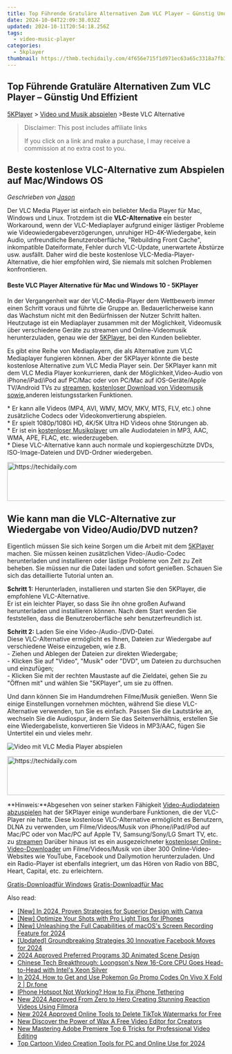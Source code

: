 ```yaml
---
title: Top Führende Gratuläre Alternativen Zum VLC Player – Günstig Und Effizient
date: 2024-10-04T22:09:38.032Z
updated: 2024-10-11T20:54:18.256Z
tags:
  - video-music-player
categories:
  - 5kplayer
thumbnail: https://thmb.techidaily.com/4f656e715f1d971ec63a65c3318a7fb3ef54198880a460fef17224e3b3660509.jpg
---
```


## Top Führende Gratuläre Alternativen Zum VLC Player – Günstig Und Effizient

[5KPlayer](https://tools.techidaily.com/5kplayer/products/) \> [Video und Musik abspielen](https://tools.techidaily.com/5kplayer/video-music-player/) \>Beste VLC Alternative 

>  Disclaimer: This post includes affiliate links
>
>  If you click on a link and make a purchase, I may receive a commission at no extra cost to you.
>

## Beste kostenlose VLC-Alternative zum Abspielen auf Mac/Windows OS

 _Geschrieben von [Jason](https://www.quora.com/profile/Jason-Copper-1)_

Der VLC Media Player ist einfach ein beliebter Media Player für Mac, Windows und Linux. Trotzdem ist die **VLC-Alternative**  ein bester Workaround, wenn der VLC-Mediaplayer aufgrund einiger lästiger Probleme wie Videowiedergabeverzögerungen, unruhiger HD-4K-Wiedergabe, kein Audio, unfreundliche Benutzeroberfläche, "Rebuilding Front Cache", inkompatible Dateiformate, Fehler durch VLC-Update, unerwartete Abstürze usw. ausfällt. Daher wird die beste kostenlose VLC-Media-Player-Alternative, die hier empfohlen wird, Sie niemals mit solchen Problemen konfrontieren. 

#### **Beste VLC Player Alternative für Mac und Windows 10 - 5KPlayer**

In der Vergangenheit war der VLC-Media-Player dem Wettbewerb immer einen Schritt voraus und führte die Gruppe an. Bedauerlicherweise kann das Wachstum nicht mit den Bedürfnissen der Nutzer Schritt halten. Heutzutage ist ein Mediaplayer zusammen mit der Möglichkeit, Videomusik über verschiedene Geräte zu streamen und Online-Videomusik herunterzuladen, genau wie der [5KPlayer](https://tools.techidaily.com/5kplayer/products/), bei den Kunden beliebter. 

Es gibt eine Reihe von Mediaplayern, die als Alternative zum VLC Mediaplayer fungieren können. Aber der 5KPlayer könnte die beste kostenlose Alternative zum VLC Media Player sein. Der 5KPlayer kann mit dem VLC Media Player konkurrieren, dank der Möglichkeit,Video-Audio von iPhone/iPad/iPod auf PC/Mac oder von PC/Mac auf iOS-Geräte/Apple TV/Android TVs zu [streamen](https://tools.techidaily.com/5kplayer/dlna/), [kostenloser Download von Videomusik sowie](https://tools.techidaily.com/5kplayer/youtube-download/),anderen leistungsstarken Funktionen. 

\* Er kann alle Videos (MP4, AVI, WMV, MOV, MKV, MTS, FLV, etc.) ohne zusätzliche Codecs oder Videokonvertierung abspielen.   
 \* Er spielt 1080p/1080i HD, 4K/5K Ultra HD Videos ohne Störungen ab.   
 \* Er ist ein [kostenloser Musikplayer](https://tools.techidaily.com/5kplayer/video-music-player/) um alle Audiodateien in MP3, AAC, WMA, APE, FLAC, etc. wiederzugeben.   
 \* Diese VLC-Alternative kann auch normale und kopiergeschützte DVDs, ISO-Image-Dateien und DVD-Ordner wiedergeben. 

<!-- affiliate ads begin -->
<a href="https://ephamedtechinc.pxf.io/c/5597632/2137214/26400" target="_top" id="2137214">
  <img src="//a.impactradius-go.com/display-ad/26400-2137214" border="0" alt="https://techidaily.com" width="728" height="90"/>
</a>
<img height="0" width="0" src="https://ephamedtechinc.pxf.io/i/5597632/2137214/26400" style="position:absolute;visibility:hidden;" border="0" />
<!-- affiliate ads end -->

## Wie kann man die VLC-Alternative zur Wiedergabe von Video/Audio/DVD nutzen?

Eigentlich müssen Sie sich keine Sorgen um die Arbeit mit dem [5KPlayer](https://tools.techidaily.com/5kplayer/products/) machen. Sie müssen keinen zusätzlichen Video-/Audio-Codec herunterladen und installieren oder lästige Probleme von Zeit zu Zeit beheben. Sie müssen nur die Datei laden und sofort genießen. Schauen Sie sich das detaillierte Tutorial unten an. 

**Schritt 1:** Herunterladen, installieren und starten Sie den 5KPlayer, die empfohlene VLC-Alternative.   
Er ist ein leichter Player, so dass Sie ihn ohne großen Aufwand herunterladen und installieren können. Nach dem Start werden Sie feststellen, dass die Benutzeroberfläche sehr benutzerfreundlich ist. 

**Schritt 2:** Laden Sie eine Video-/Audio-/DVD-Datei.   
Diese VLC-Alternative ermöglicht es Ihnen, Dateien zur Wiedergabe auf verschiedene Weise einzugeben, wie z.B.   
\- Ziehen und Ablegen der Dateien zur direkten Wiedergabe;  
\- Klicken Sie auf "Video", "Musik" oder "DVD", um Dateien zu durchsuchen und einzufügen;  
\- Klicken Sie mit der rechten Maustaste auf die Zieldatei, gehen Sie zu "Öffnen mit" und wählen Sie "5KPlayer", um sie zu öffnen. 

Und dann können Sie im Handumdrehen Filme/Musik genießen. Wenn Sie einige Einstellungen vornehmen möchten, während Sie diese VLC-Alternative verwenden, tun Sie es einfach. Passen Sie die Lautstärke an, wechseln Sie die Audiospur, ändern Sie das Seitenverhältnis, erstellen Sie eine Wiedergabeliste, konvertieren Sie Videos in MP3/AAC, fügen Sie Untertitel ein und vieles mehr. 

![Video mit VLC Media Player abspielen](https://www.5kplayer.com/video-music-player-de/../vlc/img/play-avi-on-vlc.jpg) 

<!-- affiliate ads begin -->
<a href="https://aligracehair.sjv.io/c/5597632/2036472/19272" target="_top" id="2036472">
  <img src="//a.impactradius-go.com/display-ad/19272-2036472" border="0" alt="https://techidaily.com" width="728" height="90"/>
</a>
<img height="0" width="0" src="https://aligracehair.sjv.io/i/5597632/2036472/19272" style="position:absolute;visibility:hidden;" border="0" />
<!-- affiliate ads end -->

**Hinweis:**Abgesehen von seiner starken Fähigkeit [Video-Audiodateien abzuspielen](https://tools.techidaily.com/5kplayer/video-music-player/) hat der 5KPlayer einige wunderbare Funktionen, die der VLC-Player nie hatte. Diese kostenlose VLC-Alternative ermöglicht es Benutzern, DLNA zu verwenden, um Filme/Videos/Musik von iPhone/iPad/iPod auf Mac/PC oder von Mac/PC auf Apple TV, Samsung/Sony/LG Smart TV, etc. zu [streamen](https://tools.techidaily.com/5kplayer/dlna/) Darüber hinaus ist es ein ausgezeichneter [kostenloser Online-Video-Downloader](https://tools.techidaily.com/5kplayer/youtube-download/) um Filme/Videos/Musik von über 300 Online-Video-Websites wie YouTube, Facebook und Dailymotion herunterzuladen. Und ein Radio-Player ist ebenfalls integriert, um das Hören von Radio von BBC, Heart, Capital, etc. zu erleichtern. 

[Gratis-Downloadfür Windows](https://tools.techidaily.com/5kplayer/products/) [Gratis-Downloadfür Mac](https://tools.techidaily.com/5kplayer/products/)

<ins class="adsbygoogle"
     style="display:block"
     data-ad-format="autorelaxed"
     data-ad-client="ca-pub-7571918770474297"
     data-ad-slot="1223367746"></ins>

<ins class="adsbygoogle"
     style="display:block"
     data-ad-client="ca-pub-7571918770474297"
     data-ad-slot="8358498916"
     data-ad-format="auto"
     data-full-width-responsive="true"></ins>

<span class="atpl-alsoreadstyle">Also read:</span>
<div><ul>
<li><a href="https://fox-helps.techidaily.com/new-in-2024-proven-strategies-for-superior-design-with-canva/"><u>[New] In 2024, Proven Strategies for Superior Design with Canva</u></a></li>
<li><a href="https://extra-guidance.techidaily.com/new-optimize-your-shots-with-pro-light-tips-for-iphones/"><u>[New] Optimize Your Shots with Pro Light Tips for IPhones</u></a></li>
<li><a href="https://on-screen-recording.techidaily.com/new-unleashing-the-full-capabilities-of-macoss-screen-recording-feature-for-2024/"><u>[New] Unleashing the Full Capabilities of macOS's Screen Recording Feature for 2024</u></a></li>
<li><a href="https://facebook-clips.techidaily.com/updated-groundbreaking-strategies-30-innovative-facebook-moves-for-2024/"><u>[Updated] Groundbreaking Strategies 30 Innovative Facebook Moves for 2024</u></a></li>
<li><a href="https://extra-approaches.techidaily.com/2024-approved-preferred-programs-3d-animated-scene-design/"><u>2024 Approved Preferred Programs 3D Animated Scene Design</u></a></li>
<li><a href="https://hardware-help.techidaily.com/chinese-tech-breakthrough-loongsons-new-16-core-cpu-goes-head-to-head-with-intels-xeon-silver/"><u>Chinese Tech Breakthrough: Loongson's New 16-Core CPU Goes Head-to-Head with Intel's Xeon Silver</u></a></li>
<li><a href="https://change-location.techidaily.com/in-2024-how-to-get-and-use-pokemon-go-promo-codes-on-vivo-x-fold-2-drfone-by-drfone-virtual-android/"><u>In 2024, How to Get and Use Pokemon Go Promo Codes On Vivo X Fold 2 | Dr.fone</u></a></li>
<li><a href="https://fox-that.techidaily.com/iphone-hotspot-not-working-how-to-fix-iphone-tethering/"><u>IPhone Hotspot Not Working? How to Fix iPhone Tethering</u></a></li>
<li><a href="https://video-creation-software.techidaily.com/new-2024-approved-from-zero-to-hero-creating-stunning-reaction-videos-using-filmora/"><u>New 2024 Approved From Zero to Hero Creating Stunning Reaction Videos Using Filmora</u></a></li>
<li><a href="https://video-creation-software.techidaily.com/new-2024-approved-online-tools-to-delete-tiktok-watermarks-for-free/"><u>New 2024 Approved Online Tools to Delete TikTok Watermarks for Free</u></a></li>
<li><a href="https://video-creation-software.techidaily.com/new-discover-the-power-of-wax-a-free-video-editor-for-creators/"><u>New Discover the Power of Wax A Free Video Editor for Creators</u></a></li>
<li><a href="https://video-creation-software.techidaily.com/new-mastering-adobe-premiere-top-6-tricks-for-professional-video-editing/"><u>New Mastering Adobe Premiere Top 6 Tricks for Professional Video Editing</u></a></li>
<li><a href="https://video-creation-software.techidaily.com/top-cartoon-video-creation-tools-for-pc-and-online-use-for-2024/"><u>Top Cartoon Video Creation Tools for PC and Online Use for 2024</u></a></li>
</ul></div>

